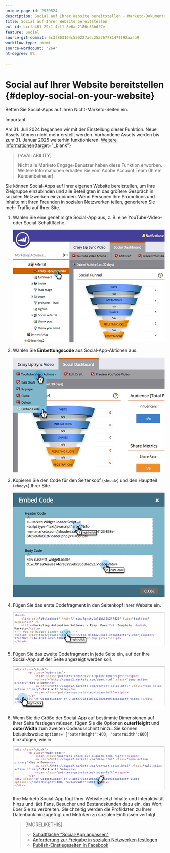 ```yaml
---
unique-page-id: 2950524
description: Social auf Ihrer Website bereitstellen - Marketo-Dokumente - Produktdokumentation
title: Social auf Ihrer Website bereitstellen
exl-id: bccfa461-29c1-4cf1-8e6a-2186c36bdf7e
feature: Social
source-git-commit: 6c3f803104c550227aec25376778147ff92aaab9
workflow-type: tm+mt
source-wordcount: '264'
ht-degree: 0%

---
```


# Social auf Ihrer Website bereitstellen {#deploy-social-on-your-website}

Betten Sie Social-Apps auf Ihren Nicht-Marketo-Seiten ein.

>[!IMPORTANT]
>
>Am 31. Juli 2024 begannen wir mit der Einstellung dieser Funktion. Neue Assets können nicht mehr erstellt werden. Vorhandene Assets werden bis zum 31. Januar 2025 weiterhin funktionieren. [Weitere Informationen](https://nation.marketo.com/t5/employee-blogs/marketo-engage-social-features-deprecation/ba-p/351977){target="_blank"}

>[!AVAILABILITY]
>
>Nicht alle Marketo Engage-Benutzer haben diese Funktion erworben. Weitere Informationen erhalten Sie vom Adobe Account Team (Ihrem Kundenbetreuer).

Sie können Social-Apps auf Ihrer eigenen Website bereitstellen, um Ihre Zielgruppe einzubinden und alle Beteiligten in das größere Gespräch in sozialen Netzwerken einzubinden. Wenn Personen Ihre Promotions und Inhalte mit ihren Freunden in sozialen Netzwerken teilen, generieren Sie mehr Traffic auf Ihrer Site.

1. Wählen Sie eine genehmigte Social-App aus, z. B. eine YouTube-Video- oder Social-Schaltfläche.

   ![](assets/image2015-5-12-11-3a43-3a24.png)

1. Wählen Sie **Einbettungscode** aus Social-App-Aktionen aus.

   ![](assets/image2015-5-12-12-3a59-3a46.png)

1. Kopieren Sie den Code für den Seitenkopf (`<head>`) und den Hauptteil (`<body>`) Ihrer Site.

   ![](assets/image2015-5-12-13-3a3-3a34.png)

1. Fügen Sie das erste Codefragment in den Seitenkopf Ihrer Website ein.

   ![](assets/socialonsite-embedhead.png)

1. Fügen Sie das zweite Codefragment in jede Seite ein, auf der Ihre Social-App auf der Seite angezeigt werden soll.

   ![](assets/socialonsite-embedwidget.png)

1. Wenn Sie die Größe der Social-App auf bestimmte Dimensionen auf Ihrer Seite festlegen müssen, fügen Sie die Optionen **outerHeight** und **outerWidth** zum zweiten Codeausschnitt hinzu. Sie können beispielsweise `options='{"outerHeight":400, "outerWidth":600}'` hinzufügen, wie in:

   ![](assets/socialonsite-resizewidget2.png)

   Ihre Marketo Social-App fügt Ihrer Website jetzt Inhalte und Interaktivität hinzu und lädt Fans, Besucher und Bestandskunden dazu ein, das Wort über Sie zu verbreiten. Gleichzeitig werden die Profildaten zu Ihrer Datenbank hinzugefügt und Metriken zu sozialen Einflüssen verfolgt.

   >[!MORELIKETHIS]
   >
   >* [Schaltfläche &quot;Social-App anpassen&quot;](/help/marketo/product-docs/demand-generation/social/configuring-social-actions/customize-social-app-button.md)
   >* [Anforderung zur Freigabe in sozialen Netzwerken festlegen](/help/marketo/product-docs/demand-generation/social/social-functions/set-social-share-requirement.md)
   >* [Publish-Einstiegsseiten in Facebook](/help/marketo/product-docs/demand-generation/facebook/publish-landing-pages-to-facebook.md)
